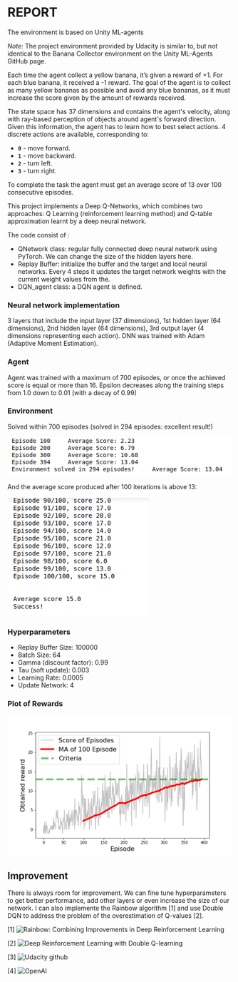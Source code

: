 # REPORT 

The environment is based on Unity ML-agents

*Note:* The project environment provided by Udacity is similar to, but not identical to the Banana Collector environment on the Unity ML-Agents GitHub page.

Each time the agent collect a yellow banana, it’s given a reward of +1. For each blue banana, it received a -1 reward. The goal of the agent is to collect as many yellow bananas as possible and avoid any blue bananas, as it must increase the score given by the amount of rewards received.  

The state space has 37 dimensions and contains the agent's velocity, along with ray-based perception of objects around agent's forward direction.  Given this information, the agent has to learn how to best select actions.  4 discrete actions are available, corresponding to:

- **`0`** - move forward.
- **`1`** - move backward.
- **`2`** - turn left.
- **`3`** - turn right.

To complete the task the agent must get an average score of 13 over 100 consecutive episodes. 

This project implements a Deep Q-Networks, which combines two approaches: Q Learning (reinforcement learning method) and Q-table approximation learnt by a deep neural network.

The code consist of :

- QNetwork class: regular fully connected deep neural network using PyTorch. We can change the size of the hidden layers here. 
- Replay Buffer: initialize the buffer and the target and local neural networks. Every 4 steps it updates the target network weights with the current weight values from the.
- DQN_agent class: a DQN agent is defined.

### Neural network implementation
3 layers that include the input layer (37 dimensions), 1st hidden layer (64 dimensions), 2nd hidden layer (64 dimensions), 3rd output layer (4 dimensions representing each action). DNN was trained with Adam (Adaptive Moment Estimation). 
### Agent
Agent was trained with a maximum of 700 episodes, or once the achieved score is equal or more than 16. Epsilon decreases along the training steps from 1.0 down to 0.01 (with a decay of 0.99)
### Environment
Solved within 700 episodes (solved in 294 episodes: excellent result!)

![score](./solved.png)

And the average score produced after 100 iterations is above 13:

![score](./average.png)
### Hyperparameters
 - Replay Buffer Size: 100000 
 - Batch Size: 64 
 - Gamma (discount factor): 0.99 
 - Tau (soft update): 0.003 
 - Learning Rate: 0.0005 
 - Update Network: 4 

### Plot of Rewards
![score](./score.png)

## Improvement

There is always room for improvement. We can fine tune hyperparameters to get better performance, add other layers or even increase the size of our network. I can also implemente the Rainbow algorithm [1] and use Double DQN to address the problem of the overestimation of Q-values [2].

[1] ![Rainbow: Combining Improvements in Deep Reinforcement Learning](https://arxiv.org/abs/1710.02298)

[2] ![Deep Reinforcement Learning with Double Q-learning](https://arxiv.org/abs/1509.06461)

[3] ![Udacity github](https://github.com/udacity/deep-reinforcement-learning)

[4] ![OpenAI](https://github.com/openai/baselines)
